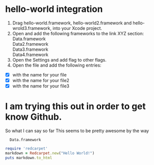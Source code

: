 # hello-world integration
1. Drag hello-world.framework, hello-world2.framework and hello-wrold3.framework, into your Xcode project.
2. Open and add the following frameworks to the link XYZ section:<br/>
        Data.framework<br/>
        Data2.framework<br/>
        Data3.framework<br/>
        Data4.framework<br/>
3. Open the Settings and add flag to other flags.
4. Open the file and add the following entries:
- [x] with the name for your file
- [x] with the name for your file2
- [x] with the name for your file3

# I am trying this out in order to get know Github. 
So what I can say so far This seems to be pretty awesome by the way

```
  Data.framework
```


```ruby
require 'redcarpet'
markdown = Redcarpet.new("Hello World!")
puts markdown.to_html
```
